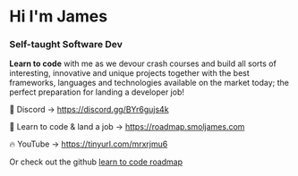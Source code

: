 # Hi I'm James
### Self-taught Software Dev

**Learn to code** with me as we devour crash courses and build all sorts of interesting, innovative and unique projects together with the best frameworks, languages and technologies available on the market today; the perfect preparation for landing a developer job!

🌿 Discord -> https://discord.gg/BYr6gujs4k

🐝 Learn to code & land a job -> https://roadmap.smoljames.com

🔥 YouTube -> https://tinyurl.com/mrxrjmu6

Or check out the github [learn to code roadmap](https://www.github.com/jamezmca/learn-to-code)



